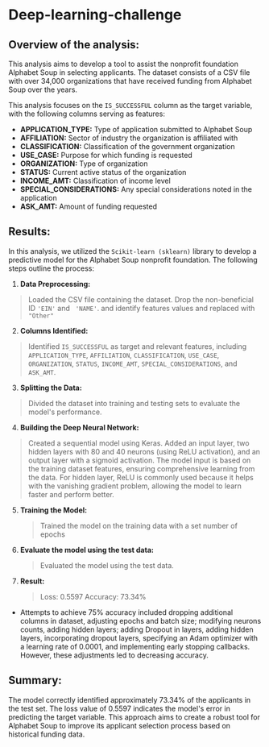 Deep-learning-challenge
=========

## Overview of the analysis: 

This analysis aims to develop a tool to assist the nonprofit foundation Alphabet Soup in selecting applicants. The dataset consists of a CSV file with over 34,000 organizations that have received funding from Alphabet Soup over the years.

This analysis focuses on the `IS_SUCCESSFUL` column as the target variable, with the following columns serving as features:

- **APPLICATION_TYPE:** Type of application submitted to Alphabet Soup
- **AFFILIATION:** Sector of industry the organization is affiliated with
- **CLASSIFICATION:** Classification of the government organization
- **USE_CASE:** Purpose for which funding is requested
- **ORGANIZATION:** Type of organization
- **STATUS:** Current active status of the organization
- **INCOME_AMT:** Classification of income level
- **SPECIAL_CONSIDERATIONS:** Any special considerations noted in the application
- **ASK_AMT:** Amount of funding requested


## Results: 

In this analysis, we utilized the `Scikit-learn (sklearn)` library to develop a predictive model for the Alphabet Soup nonprofit foundation. The following steps outline the process:

1.	**Data Preprocessing:**
   >Loaded the CSV file containing the dataset. Drop the non-beneficial ID `'EIN'` and ` 'NAME'`. and identify features values and replaced with `"Other"`
   
2.	**Columns Identified:**
   >Identified `IS_SUCCESSFUL` as target and relevant features, including `APPLICATION_TYPE`, `AFFILIATION`, `CLASSIFICATION`, `USE_CASE`, `ORGANIZATION`, `STATUS`, `INCOME_AMT`, `SPECIAL_CONSIDERATIONS`, and `ASK_AMT`.
   
3.	**Splitting the Data:**
   >Divided the dataset into training and testing sets to evaluate the model's performance.
   
4.	**Building the Deep Neural Network:**
   >Created a sequential model using Keras. Added an input layer, two hidden layers with 80 and 40 neurons (using ReLU activation), and an output layer with a sigmoid activation. The model input is based on the training dataset features, ensuring comprehensive learning from the data. For hidden layer, ReLU is commonly used because it helps with the vanishing gradient problem, allowing the model to learn faster and perform better.
  
5.	**Training the Model:**
    >Trained the model on the training data with a set number of epochs

6.	**Evaluate the model using the test data:**
    >Evaluated the model using the test data.
	
7.	**Result:**
    >Loss: 0.5597
    >Accuracy: 73.34%



* Attempts to achieve 75% accuracy included dropping additional columns in dataset, adjusting epochs and batch size; modifying neurons counts, adding hidden layers; adding Dropout in layers, adding hidden layers, incorporating dropout layers, specifying an Adam optimizer with a learning rate of 0.0001, and implementing early stopping callbacks. However, these adjustments led to decreasing accuracy.



## Summary: 


The model correctly identified approximately 73.34% of the applicants in the test set. The loss value of 0.5597 indicates the model's error in predicting the target variable. This approach aims to create a robust tool for Alphabet Soup to improve its applicant selection process based on historical funding data.
